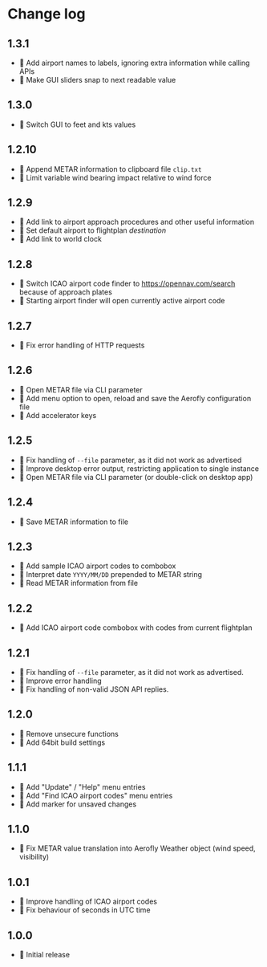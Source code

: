 Change log
==========

1.3.1
-----

* 🎁 Add airport names to labels, ignoring extra information while calling APIs
* 🎁 Make GUI sliders snap to next readable value

1.3.0
-----

* 🎁 Switch GUI to feet and kts values

1.2.10
------

* 🎁 Append METAR information to clipboard file `clip.txt`
* 💊 Limit variable wind bearing impact relative to wind force

1.2.9
-----

* 🎁 Add link to airport approach procedures and other useful information
* 🎁 Set default airport to flightplan _destination_
* 🎁 Add link to world clock

1.2.8
-----

* 🎁 Switch ICAO airport code finder to https://opennav.com/search because of approach plates
* 🎁 Starting airport finder will open currently active airport code

1.2.7
-----

* 💊 Fix error handling of HTTP requests

1.2.6
-----

* 🎁 Open METAR file via CLI parameter
* 🎁 Add menu option to open, reload and save the Aerofly configuration file
* 🎁 Add accelerator keys

1.2.5
-----

* 💊 Fix handling of `--file` parameter, as it did not work as advertised
* 💊 Improve desktop error output, restricting application to single instance
* 🎁 Open METAR file via CLI parameter (or double-click on desktop app)

1.2.4
-----

* 🎁 Save METAR information to file

1.2.3
-----

* 🎁 Add sample ICAO airport codes to combobox
* 🎁 Interpret date `YYYY/MM/DD` prepended to METAR string
* 🎁 Read METAR information from file

1.2.2
-----

* 🎁 Add ICAO airport code combobox with codes from current flightplan

1.2.1
-----

* 💊 Fix handling of `--file` parameter, as it did not work as advertised.
* 💊 Improve error handling
* 💊 Fix handling of non-valid JSON API replies.

1.2.0
-----

* 💊 Remove unsecure functions
* 🎁 Add 64bit build settings

1.1.1
-----

* 🎁 Add "Update" / "Help" menu entries
* 🎁 Add "Find ICAO airport codes" menu entries
* 🎁 Add marker for unsaved changes

1.1.0
-----

* 💊 Fix METAR value translation into Aerofly Weather object (wind speed, visibility)

1.0.1
-----

* 💊 Improve handling of ICAO airport codes
* 💊 Fix behaviour of seconds in UTC time

1.0.0
-----

* 🎁 Initial release

